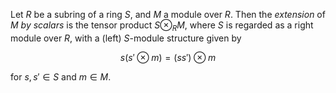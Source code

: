 Let $R$ be a subring of a ring $S$, and $M$ a module over $R$. Then the *extension* of $M$ *by scalars* is the tensor product $S \otimes_{R} M$, where $S$ is regarded as a right module over $R$, with a (left) $S$-module structure given by

$$
s(s' \otimes m) = (ss') \otimes m
$$

for $s, s' \in S$ and $m \in M$.
